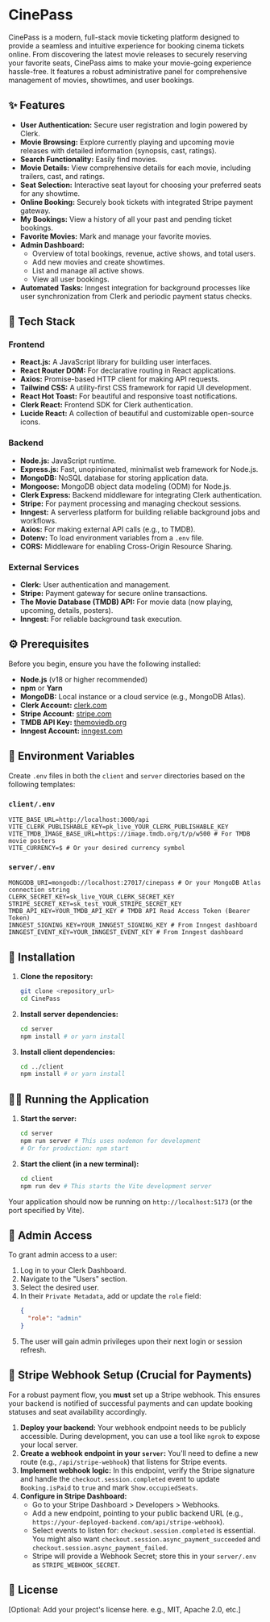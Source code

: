 # CinePass

CinePass is a modern, full-stack movie ticketing platform designed to provide a seamless and intuitive experience for booking cinema tickets online. From discovering the latest movie releases to securely reserving your favorite seats, CinePass aims to make your movie-going experience hassle-free. It features a robust administrative panel for comprehensive management of movies, showtimes, and user bookings.

## ✨ Features

*   **User Authentication:** Secure user registration and login powered by Clerk.
*   **Movie Browsing:** Explore currently playing and upcoming movie releases with detailed information (synopsis, cast, ratings).
*   **Search Functionality:** Easily find movies.
*   **Movie Details:** View comprehensive details for each movie, including trailers, cast, and ratings.
*   **Seat Selection:** Interactive seat layout for choosing your preferred seats for any showtime.
*   **Online Booking:** Securely book tickets with integrated Stripe payment gateway.
*   **My Bookings:** View a history of all your past and pending ticket bookings.
*   **Favorite Movies:** Mark and manage your favorite movies.
*   **Admin Dashboard:**
    *   Overview of total bookings, revenue, active shows, and total users.
    *   Add new movies and create showtimes.
    *   List and manage all active shows.
    *   View all user bookings.
*   **Automated Tasks:** Inngest integration for background processes like user synchronization from Clerk and periodic payment status checks.

## 🚀 Tech Stack

### Frontend
*   **React.js:** A JavaScript library for building user interfaces.
*   **React Router DOM:** For declarative routing in React applications.
*   **Axios:** Promise-based HTTP client for making API requests.
*   **Tailwind CSS:** A utility-first CSS framework for rapid UI development.
*   **React Hot Toast:** For beautiful and responsive toast notifications.
*   **Clerk React:** Frontend SDK for Clerk authentication.
*   **Lucide React:** A collection of beautiful and customizable open-source icons.

### Backend
*   **Node.js:** JavaScript runtime.
*   **Express.js:** Fast, unopinionated, minimalist web framework for Node.js.
*   **MongoDB:** NoSQL database for storing application data.
*   **Mongoose:** MongoDB object data modeling (ODM) for Node.js.
*   **Clerk Express:** Backend middleware for integrating Clerk authentication.
*   **Stripe:** For payment processing and managing checkout sessions.
*   **Inngest:** A serverless platform for building reliable background jobs and workflows.
*   **Axios:** For making external API calls (e.g., to TMDB).
*   **Dotenv:** To load environment variables from a `.env` file.
*   **CORS:** Middleware for enabling Cross-Origin Resource Sharing.

### External Services
*   **Clerk:** User authentication and management.
*   **Stripe:** Payment gateway for secure online transactions.
*   **The Movie Database (TMDB) API:** For movie data (now playing, upcoming, details, posters).
*   **Inngest:** For reliable background task execution.

## ⚙️ Prerequisites

Before you begin, ensure you have the following installed:

*   **Node.js** (v18 or higher recommended)
*   **npm** or **Yarn**
*   **MongoDB:** Local instance or a cloud service (e.g., MongoDB Atlas).
*   **Clerk Account:** [clerk.com](https://clerk.com)
*   **Stripe Account:** [stripe.com](https://stripe.com)
*   **TMDB API Key:** [themoviedb.org](https://www.themoviedb.org/documentation/api)
*   **Inngest Account:** [inngest.com](https://www.inngest.com/)

## 📝 Environment Variables

Create `.env` files in both the `client` and `server` directories based on the following templates:

### `client/.env`
```dotenv
VITE_BASE_URL=http://localhost:3000/api
VITE_CLERK_PUBLISHABLE_KEY=pk_live_YOUR_CLERK_PUBLISHABLE_KEY
VITE_TMDB_IMAGE_BASE_URL=https://image.tmdb.org/t/p/w500 # For TMDB movie posters
VITE_CURRENCY=$ # Or your desired currency symbol
```

### `server/.env`
```dotenv
MONGODB_URI=mongodb://localhost:27017/cinepass # Or your MongoDB Atlas connection string
CLERK_SECRET_KEY=sk_live_YOUR_CLERK_SECRET_KEY
STRIPE_SECRET_KEY=sk_test_YOUR_STRIPE_SECRET_KEY
TMDB_API_KEY=YOUR_TMDB_API_KEY # TMDB API Read Access Token (Bearer Token)
INNGEST_SIGNING_KEY=YOUR_INNGEST_SIGNING_KEY # From Inngest dashboard
INNGEST_EVENT_KEY=YOUR_INNGEST_EVENT_KEY # From Inngest dashboard
```

## 🚀 Installation

1.  **Clone the repository:**
    ```bash
    git clone <repository_url>
    cd CinePass
    ```

2.  **Install server dependencies:**
    ```bash
    cd server
    npm install # or yarn install
    ```

3.  **Install client dependencies:**
    ```bash
    cd ../client
    npm install # or yarn install
    ```

## 🏃‍♀️ Running the Application

1.  **Start the server:**
    ```bash
    cd server
    npm run server # This uses nodemon for development
    # Or for production: npm start
    ```

2.  **Start the client (in a new terminal):**
    ```bash
    cd client
    npm run dev # This starts the Vite development server
    ```

Your application should now be running on `http://localhost:5173` (or the port specified by Vite).

## 🔑 Admin Access

To grant admin access to a user:
1.  Log in to your Clerk Dashboard.
2.  Navigate to the "Users" section.
3.  Select the desired user.
4.  In their `Private Metadata`, add or update the `role` field:
    ```json
    {
      "role": "admin"
    }
    ```
5.  The user will gain admin privileges upon their next login or session refresh.

## 🤝 Stripe Webhook Setup (Crucial for Payments)

For a robust payment flow, you **must** set up a Stripe webhook. This ensures your backend is notified of successful payments and can update booking statuses and seat availability accordingly.

1.  **Deploy your backend:** Your webhook endpoint needs to be publicly accessible. During development, you can use a tool like `ngrok` to expose your local server.
2.  **Create a webhook endpoint in your `server`:** You'll need to define a new route (e.g., `/api/stripe-webhook`) that listens for Stripe events.
3.  **Implement webhook logic:** In this endpoint, verify the Stripe signature and handle the `checkout.session.completed` event to update `Booking.isPaid` to `true` and mark `Show.occupiedSeats`.
4.  **Configure in Stripe Dashboard:**
    *   Go to your Stripe Dashboard > Developers > Webhooks.
    *   Add a new endpoint, pointing to your public backend URL (e.g., `https://your-deployed-backend.com/api/stripe-webhook`).
    *   Select events to listen for: `checkout.session.completed` is essential. You might also want `checkout.session.async_payment_succeeded` and `checkout.session.async_payment_failed`.
    *   Stripe will provide a Webhook Secret; store this in your `server/.env` as `STRIPE_WEBHOOK_SECRET`.

## 📄 License

[Optional: Add your project's license here. e.g., MIT, Apache 2.0, etc.]
